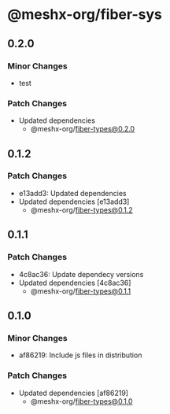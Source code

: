 # @meshx-org/fiber-sys

## 0.2.0

### Minor Changes

- test

### Patch Changes

- Updated dependencies
  - @meshx-org/fiber-types@0.2.0

## 0.1.2

### Patch Changes

- e13add3: Updated dependencies
- Updated dependencies [e13add3]
  - @meshx-org/fiber-types@0.1.2

## 0.1.1

### Patch Changes

- 4c8ac36: Update dependecy versions
- Updated dependencies [4c8ac36]
  - @meshx-org/fiber-types@0.1.1

## 0.1.0

### Minor Changes

- af86219: Include js files in distribution

### Patch Changes

- Updated dependencies [af86219]
  - @meshx-org/fiber-types@0.1.0
